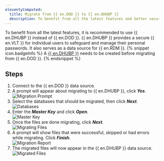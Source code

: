 ```yaml
---
eleventyComputed:
  title: Migrate from {{ en.DOD }} to {{ en.DHUBP }}
  description: To benefit from all the latest features and better security, it is recommended to use {{ en.DHUBP }} instead of {{ en.DOD }}.
---
```

To benefit from all the latest features, it is recommended to use {{ en.DHUBP }} instead of {{ en.DOD }}. {{ en.DHUBP }} provides a secure {{ en.VLT }} for individual users to safeguard and manage their personal passwords. It also serves as a data source for {{ en.RDM }}.
{% snippet icon.badgeInfo %}
A [{{ en.DHUBP }}](/hub/getting-started/create-hub/hub-personal/) needs to be created before migrating from {{ en.DOD }}.
{% endsnippet %}  

## Steps
1. Connect to the {{ en.DOD }} data source.
1. A prompt will appear about migrating to {{ en.DHUBP }}, click ***Yes***.  
![Migration Prompt](https://webdevolutions.azureedge.net/docs/en/kb/KB0028.png)
1. Select the databases that should be migrated, then click ***Next***.  
![Databases](https://webdevolutions.azureedge.net/docs/en/kb/KB0029.png)
1. Enter the ***Master Key*** and click ***Open***.  
![Master Key](https://webdevolutions.azureedge.net/docs/en/kb/KB0030.png)
1. Once the files are done migrating, click ***Next***.  
![Migrating Files](https://webdevolutions.azureedge.net/docs/en/kb/KB0031.png)
1. A prompt will show files that were successful, skipped or had errors while migrating. Click ***Finish***.  
![Migration Report](https://webdevolutions.azureedge.net/docs/en/kb/KB0032.png)
1. The migrated files will now appear in the {{ en.DHUBP }} data source.  
![Migrated Files](https://webdevolutions.azureedge.net/docs/en/kb/KB0033.png)
